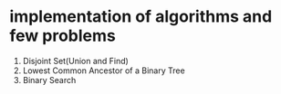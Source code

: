 # implementation of algorithms and few problems 
1. Disjoint Set(Union and Find)
2. Lowest Common Ancestor of a Binary Tree
3. Binary Search
